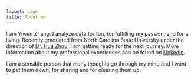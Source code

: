 ```yaml
---
layout: page
title: About me
---
```


I am Yiwen Zhang.  I analyze data for fun, for fulfilling my passion, and for a living.  Recently graduated from North Carolina State University under the direction of [Dr. Hua Zhou](http://hua-zhou.github.io/), I am getting ready for the next journey.  More information about my professional experiences can be found on [Linkedin](https://www.linkedin.com/profile/view?id=80415510&trk=nav_responsive_tab_profile_pic).  

I am a sensible person that many thoughts go through my mind and I want to put them down, for sharing and for clearing them up. 

